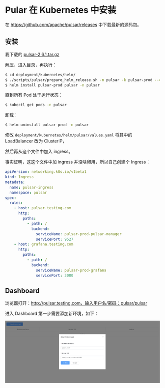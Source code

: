 # Pular 在 Kubernetes 中安装

在 https://github.com/apache/pulsar/releases 中下载最新的源码包。



## 安装

我下载的 [pulsar-2.6.1.tar.gz](https://codeload.github.com/apache/pulsar/tar.gz/v2.6.1)

解压，进入目录，再执行：

```bash
$ cd deployment/kubernetes/helm/
$ ./scripts/pulsar/prepare_helm_release.sh -n pulsar -k pulsar-prod --control-center-admin pulsar  --control-center-password pulsar -c
$ helm install pulsar-prod pulsar -n pulsar
```

直到所有 Pod 处于运行状态：

```bash
$ kubectl get pods -n pulsar
```

卸载：

```bash
$ helm uninstall pulsar-prod -n pulsar
```

修改 `deployment/kubernetes/helm/pulsar/values.yaml` 将其中的 LoadBalancer 改为 ClusterIP，

然后再从这个文件中加入 ingress。

事实证明，这这个文件中加 ingress 并没啥卵用，所以自己创建个 Ingress：

```yaml
apiVersion: networking.k8s.io/v1beta1
kind: Ingress
metadata:
  name: pulsar-ingress
  namespace: pulsar
spec:
  rules:
    - host: pulsar.testing.com
      http:
        paths:
          - path: /
            backend:
              serviceName: pulsar-prod-pulsar-manager
              servicePort: 9527
    - host: grafana.testing.com
      http:
        paths:
          - path: /
            backend:
              serviceName: pulsar-prod-grafana
              servicePort: 3000
```



## Dashboard

浏览器打开：http://pulsar.testing.com，输入用户名/密码：pulsar/pulsar

进入 Dashboard 第一步需要添加新环境，如下：

![image-20200929160040470](../../resource/image-20200929160040470.png)



